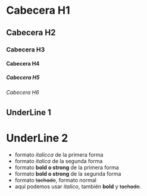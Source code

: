 # Cabecera H1
## Cabecera H2
### Cabecera H3
#### Cabecera H4
##### Cabecera H5
###### Cabecera H6

UnderLine 1
-----------

UnderLine 2
===========

- formato *italicca* de la primera forma
- formato _italica_ de la segunda forma
- formato **bold o strong** de la primera forma
- formato  __bold o strong__ de la segunda forma
- formato ~~tachado~~, formato normal
- aquí podemos usar *italico*, también **bold** y ~~tachado~~.

